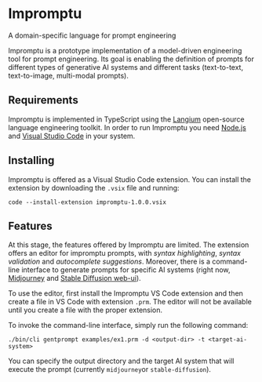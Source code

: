 # Impromptu

A domain-specific language for prompt engineering

Impromptu is a prototype implementation of a model-driven engineering tool for prompt engineering. Its goal is enabling the definition of prompts for different types of generative AI systems and different tasks (text-to-text, text-to-image, multi-modal prompts). 

## Requirements

Impromptu is implemented in TypeScript using the [Langium](https://langium.org) open-source language engineering toolkit. In order to run Impromptu you need [Node.js](https://nodejs.org/) and [Visual Studio Code](https://code.visualstudio.com/) in your system.

## Installing

Impromptu is offered as a Visual Studio Code extension. You can install the extension by downloading the `.vsix` file and running:

    code --install-extension impromptu-1.0.0.vsix

## Features 

At this stage, the features offered by Impromptu are limited. The extension offers an editor for impromptu prompts, with *syntax highlighting*, *syntax validation* and *autocomplete suggestions*. Moreover, there is a command-line interface to generate prompts for specific AI systems (right now, [Midjourney](https://www.midjourney.com/) and [Stable Diffusion web-ui](https://github.com/AUTOMATIC1111/stable-diffusion-webui)).
 
To use the editor, first install the Impromptu VS Code extension and then create a file in VS Code with extension `.prm`. The editor will not be available until you create a file with the proper extension.

To invoke the command-line interface, simply run the following command: 

    ./bin/cli gentprompt examples/ex1.prm -d <output-dir> -t <target-ai-system>

You can specify the output directory and the target AI system that will execute the prompt (currently `midjourney`or `stable-diffusion`).
